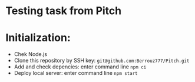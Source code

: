 # Testing task from Pitch

# Initialization:

- Chek Node.js
- Clone this repository by SSH key: `git@github.com:Berrouz777/Pitch.git`
- Add and check depencies: enter command line `npm ci`
- Deploy local server: enter command line `npm start`
